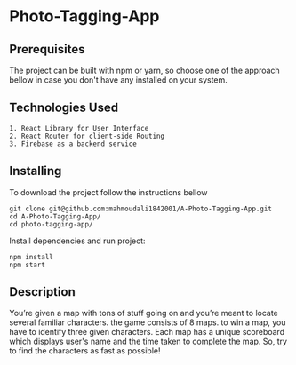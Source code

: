 # Photo-Tagging-App

## Prerequisites
The project can be built with npm or yarn, so choose one of the approach bellow in case you don't have any installed on your system.

## Technologies Used
    1. React Library for User Interface
    2. React Router for client-side Routing
    3. Firebase as a backend service

## Installing
To download the project follow the instructions bellow

    git clone git@github.com:mahmoudali1842001/A-Photo-Tagging-App.git
    cd A-Photo-Tagging-App/
    cd photo-tagging-app/

Install dependencies and run project:

    npm install
    npm start

## Description
    
You’re given a map with tons of stuff going on and you’re meant to locate several familiar characters.
the game consists of 8 maps. to win a map, you have to identify three given characters.
Each map has a unique scoreboard which displays user's name and the time taken to complete the map. So, try to find the characters as fast as possible!




